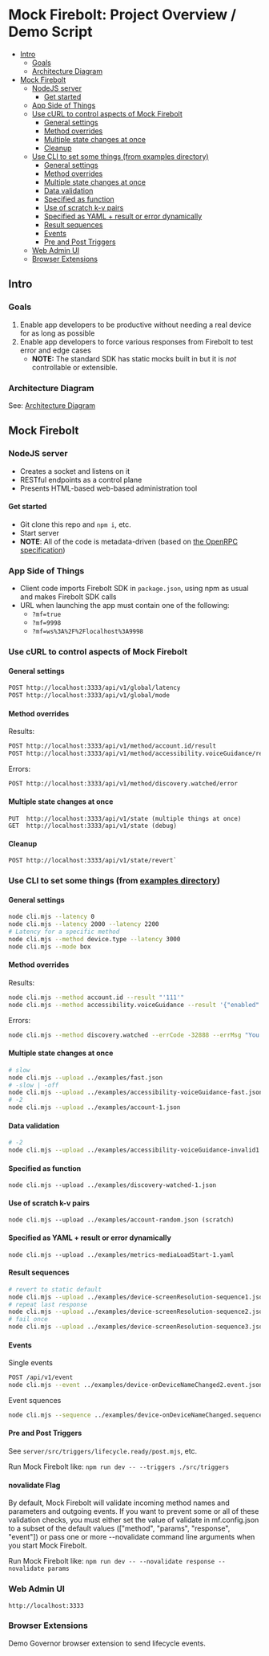 Mock Firebolt: Project Overview / Demo Script <!-- omit in toc -->
=============================================
- [Intro](#intro)
  - [Goals](#goals)
  - [Architecture Diagram](#architecture-diagram)
- [Mock Firebolt](#mock-firebolt)
  - [NodeJS server](#nodejs-server)
    - [Get started](#get-started)
  - [App Side of Things](#app-side-of-things)
  - [Use cURL to control aspects of Mock Firebolt](#use-curl-to-control-aspects-of-mock-firebolt)
    - [General settings](#general-settings)
    - [Method overrides](#method-overrides)
    - [Multiple state changes at once](#multiple-state-changes-at-once)
    - [Cleanup](#cleanup)
  - [Use CLI to set some things (from examples directory)](#use-cli-to-set-some-things-from-examples-directory)
    - [General settings](#general-settings-1)
    - [Method overrides](#method-overrides-1)
    - [Multiple state changes at once](#multiple-state-changes-at-once-1)
    - [Data validation](#data-validation)
    - [Specified as function](#specified-as-function)
    - [Use of scratch k-v pairs](#use-of-scratch-k-v-pairs)
    - [Specified as YAML + result or error dynamically](#specified-as-yaml--result-or-error-dynamically)
    - [Result sequences](#result-sequences)
    - [Events](#events)
    - [Pre and Post Triggers](#pre-and-post-triggers)
  - [Web Admin UI](#web-admin-ui)
  - [Browser Extensions](#browser-extensions)

## Intro

### Goals
1. Enable app developers to be productive without needing a real device for as long as possible
2. Enable app developers to force various responses from Firebolt to test error and edge cases
    - **NOTE:** The standard SDK has static mocks built in but it is *not* controllable or extensible.
 
### Architecture Diagram

See: [Architecture Diagram](./images/MockFireboltArchitecture.png)
    
## Mock Firebolt

### NodeJS server

- Creates a socket and listens on it
- RESTful endpoints as a control plane
- Presents HTML-based web-based administration tool

#### Get started

- Git clone this repo and `npm i`, etc.
- Start server
- **NOTE**: All of the code is metadata-driven (based on [the OpenRPC specification](https://github.com/rdkcentral/firebolt-core-sdk/tree/main/src/modules))

### App Side of Things
- Client code imports Firebolt SDK in `package.json`, using npm as usual and makes Firebolt SDK calls
- URL when launching the app must contain one of the following:
    - `?mf=true`
    - `?mf=9998`
    - `?mf=ws%3A%2F%2Flocalhost%3A9998`

### Use cURL to control aspects of Mock Firebolt

#### General settings
```sh
POST http://localhost:3333/api/v1/global/latency
POST http://localhost:3333/api/v1/global/mode
```

#### Method overrides

Results:
```sh
POST http://localhost:3333/api/v1/method/account.id/result
POST http://localhost:3333/api/v1/method/accessibility.voiceGuidance/result
```
Errors:
```sh
POST http://localhost:3333/api/v1/method/discovery.watched/error
```


#### Multiple state changes at once
```
PUT  http://localhost:3333/api/v1/state (multiple things at once)
GET  http://localhost:3333/api/v1/state (debug)
```

#### Cleanup
```
POST http://localhost:3333/api/v1/state/revert`
```

### Use CLI to set some things (from [examples directory](../cli/examples))

#### General settings
```sh
node cli.mjs --latency 0
node cli.mjs --latency 2000 --latency 2200
# Latency for a specific method
node cli.mjs --method device.type --latency 3000
node cli.mjs --mode box
```

#### Method overrides

Results:
```sh
node cli.mjs --method account.id --result "'111'"
node cli.mjs --method accessibility.voiceGuidance --result '{"enabled":true, "speed":10}'
```
Errors:
```sh
node cli.mjs --method discovery.watched --errCode -32888 --errMsg "You lose"
```
#### Multiple state changes at once
```sh
# slow
node cli.mjs --upload ../examples/fast.json
# -slow | -off
node cli.mjs --upload ../examples/accessibility-voiceGuidance-fast.json
# -2
node cli.mjs --upload ../examples/account-1.json
```
#### Data validation
```sh
# -2
node cli.mjs --upload ../examples/accessibility-voiceGuidance-invalid1.json
```

#### Specified as function
```
node cli.mjs --upload ../examples/discovery-watched-1.json
```

#### Use of scratch k-v pairs
```
node cli.mjs --upload ../examples/account-random.json (scratch)
```
#### Specified as YAML + result or error dynamically
```
node cli.mjs --upload ../examples/metrics-mediaLoadStart-1.yaml
```

#### Result sequences
```sh
# revert to static default
node cli.mjs --upload ../examples/device-screenResolution-sequence1.json
# repeat last response
node cli.mjs --upload ../examples/device-screenResolution-sequence2.json
# fail once
node cli.mjs --upload ../examples/device-screenResolution-sequence3.json
```

#### Events

Single events

```sh
POST /api/v1/event
node cli.mjs --event ../examples/device-onDeviceNameChanged2.event.json
```

Event squences

```sh
node cli.mjs --sequence ../examples/device-onDeviceNameChanged.sequence.json
```

#### Pre and Post Triggers

See `server/src/triggers/lifecycle.ready/post.mjs`, etc.

Run Mock Firebolt like: `npm run dev -- --triggers ./src/triggers`

#### novalidate Flag

By default, Mock Firebolt will validate incoming method names and parameters and outgoing events. If you want to prevent some or all of these validation checks, you must either set the value of validate in mf.config.json to a subset of the default values (["method", "params", "response", "event"]) or pass one or more --novalidate command line arguments when you start Mock Firebolt.

Run Mock Firebolt like: `npm run dev -- --novalidate response --novalidate params`

### Web Admin UI
```
http://localhost:3333
```
 
### Browser Extensions

Demo Governor browser extension to send lifecycle events.
